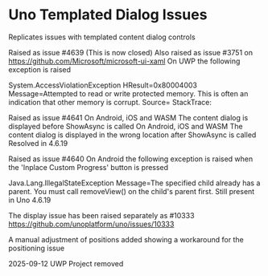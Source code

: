 # Uno Templated Dialog Issues
Replicates issues with templated content dialog controls

Raised as issue #4639 (This is now closed)
Also raised as issue #3751 on https://github.com/Microsoft/microsoft-ui-xaml
On UWP the following exception is raised

System.AccessViolationException
  HResult=0x80004003
  Message=Attempted to read or write protected memory. This is often an indication that other memory is corrupt.
  Source=<Cannot evaluate the exception source>
  StackTrace:
<Cannot evaluate the exception stack trace>

Raised as issue #4641
On Android, iOS and WASM The content dialog is displayed before ShowAsync is called
On Android, iOS and WASM The content dialog is displayed in the wrong location after ShowAsync is called
Resolved in 4.6.19

Raised as issue #4640
On Android the following exception is raised when the 'Inplace Custom Progress' button is pressed

Java.Lang.IllegalStateException
  Message=The specified child already has a parent. You must call removeView() on the child's parent first.
Still present in Uno 4.6.19


The display issue has been raised separately as #10333
https://github.com/unoplatform/uno/issues/10333

A manual adjustment of positions added showing a workaround for the positioning issue

2025-09-12 UWP Project removed
